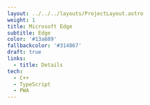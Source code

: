 ```yaml
---
layout: ../../../layouts/ProjectLayout.astro
weight: 1
title: Microsoft Edge
subtitle: Edge
color: '#13a689'
fallbackcolor: '#314867'
draft: true
links:
  - title: Details
tech:
  - C++
  - TypeScript
  - PWA
---
```

